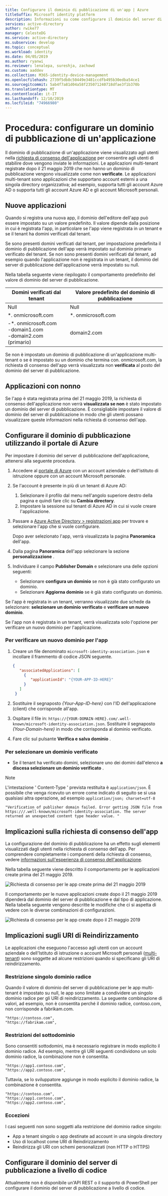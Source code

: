 ```yaml
---
title: Configurare il dominio di pubblicazione di un'app | Azure
titleSuffix: Microsoft identity platform
description: Informazioni su come configurare il dominio del server di pubblicazione di un'applicazione per consentire agli utenti di sapere dove vengono inviate le informazioni.
services: active-directory
author: rwike77
manager: CelesteDG
ms.service: active-directory
ms.subservice: develop
ms.topic: conceptual
ms.workload: identity
ms.date: 04/05/2019
ms.author: ryanwi
ms.reviewer: lenalepa, sureshja, zachowd
ms.custom: aaddev
ms.collection: M365-identity-device-management
ms.openlocfilehash: 2739f5db8c50449e3481ccdfb495b30edba54ce1
ms.sourcegitcommit: 5ab4f7a81d04a58f235071240718dfae3f1b370b
ms.translationtype: MT
ms.contentlocale: it-IT
ms.lasthandoff: 12/10/2019
ms.locfileid: "74966980"
---
```

# <a name="how-to-configure-an-applications-publisher-domain"></a>Procedura: configurare un dominio di pubblicazione di un'applicazione

Il dominio di pubblicazione di un'applicazione viene visualizzato agli utenti nella [richiesta di consenso dell'applicazione](application-consent-experience.md) per consentire agli utenti di stabilire dove vengono inviate le informazioni. Le applicazioni multi-tenant registrate dopo il 21 maggio 2019 che non hanno un dominio di pubblicazione vengono visualizzate come non **verificate**. Le applicazioni multi-tenant sono applicazioni che supportano account esterni a una singola directory organizzativa; ad esempio, supporta tutti gli account Azure AD o supporta tutti gli account Azure AD e gli account Microsoft personali.

## <a name="new-applications"></a>Nuove applicazioni

Quando si registra una nuova app, il dominio dell'editore dell'app può essere impostato su un valore predefinito. Il valore dipende dalla posizione in cui è registrata l'app, in particolare se l'app viene registrata in un tenant e se il tenant ha domini verificati dal tenant.

Se sono presenti domini verificati dal tenant, per impostazione predefinita il dominio di pubblicazione dell'app verrà impostato sul dominio primario verificato del tenant. Se non sono presenti domini verificati dal tenant, ad esempio quando l'applicazione non è registrata in un tenant, il dominio del server di pubblicazione dell'applicazione verrà impostato su null.

Nella tabella seguente viene riepilogato il comportamento predefinito del valore di dominio del server di pubblicazione.  

| Domini verificati dal tenant | Valore predefinito del dominio di pubblicazione |
|-------------------------|----------------------------|
| Null | Null |
| *. onmicrosoft.com | *. onmicrosoft.com |
| -*. onmicrosoft.com<br/>-domain1.com<br/>-domain2.com (primario) | domain2.com |

Se non è impostato un dominio di pubblicazione di un'applicazione multi-tenant o se è impostato su un dominio che termina con. onmicrosoft.com, la richiesta di consenso dell'app verrà visualizzata non **verificata** al posto del dominio del server di pubblicazione.

## <a name="grandfathered-applications"></a>Applicazioni con nonno

Se l'app è stata registrata prima del 21 maggio 2019, la richiesta di consenso dell'applicazione non verrà **visualizzata se non** è stato impostato un dominio del server di pubblicazione. È consigliabile impostare il valore di dominio del server di pubblicazione in modo che gli utenti possano visualizzare queste informazioni nella richiesta di consenso dell'app.

## <a name="configure-publisher-domain-using-the-azure-portal"></a>Configurare il dominio di pubblicazione utilizzando il portale di Azure

Per impostare il dominio del server di pubblicazione dell'applicazione, attenersi alla seguente procedura.

1. Accedere al [portale di Azure](https://portal.azure.com) con un account aziendale o dell'istituto di istruzione oppure con un account Microsoft personale.

1. Se l'account è presente in più di un tenant di Azure AD:
   1. Selezionare il profilo dal menu nell'angolo superiore destro della pagina e quindi fare clic su **Cambia directory**.
   1. Impostare la sessione sul tenant di Azure AD in cui si vuole creare l'applicazione.

1. Passare a [Azure Active Directory > registrazioni app](https://go.microsoft.com/fwlink/?linkid=2083908) per trovare e selezionare l'app che si vuole configurare.

   Dopo aver selezionato l'app, verrà visualizzata la pagina **Panoramica** dell'app.

1. Dalla pagina **Panoramica** dell'app selezionare la sezione **personalizzazione** .

1. Individuare il campo **Publisher Domain** e selezionare una delle opzioni seguenti:

   - Selezionare **configura un dominio** se non è già stato configurato un dominio.
   - Selezionare **Aggiorna dominio** se è già stato configurato un dominio.

Se l'app è registrata in un tenant, verranno visualizzate due schede da selezionare: **selezionare un dominio verificato** e **verificare un nuovo dominio**.

Se l'app non è registrata in un tenant, verrà visualizzata solo l'opzione per verificare un nuovo dominio per l'applicazione.

### <a name="to-verify-a-new-domain-for-your-app"></a>Per verificare un nuovo dominio per l'app

1. Creare un file denominato `microsoft-identity-association.json` e incollare il frammento di codice JSON seguente.

   ```json
   {
      "associatedApplications": [
        {
           "applicationId": "{YOUR-APP-ID-HERE}"
        }
      ]
    }
   ```

1. Sostituire il segnaposto *{Your-App-ID-here}* con l'ID dell'applicazione (client) che corrisponde all'app.

1. Ospitare il file in: `https://{YOUR-DOMAIN-HERE}.com/.well-known/microsoft-identity-association.json`. Sostituire il segnaposto *{Your-Domain-here}* in modo che corrisponda al dominio verificato.

1. Fare clic sul pulsante **Verifica e salva dominio** .

### <a name="to-select-a-verified-domain"></a>Per selezionare un dominio verificato

- Se il tenant ha verificato domini, selezionare uno dei domini dall'elenco **a discesa selezionare un dominio verificato** .

>[!Note]
> L'intestazione ' Content-Type ' prevista restituita è `application/json`. È possibile che venga ricevuto un errore come indicato di seguito se si usa qualsiasi altra operazione, ad esempio `application/json; charset=utf-8` 
> 
>``` "Verification of publisher domain failed. Error getting JSON file from https:///.well-known/microsoft-identity-association. The server returned an unexpected content type header value. " ```
>

## <a name="implications-on-the-app-consent-prompt"></a>Implicazioni sulla richiesta di consenso dell'app

La configurazione del dominio di pubblicazione ha un effetto sugli elementi visualizzati dagli utenti nella richiesta di consenso dell'app. Per comprendere completamente i componenti della richiesta di consenso, vedere [informazioni sull'esperienza di consenso dell'applicazione](application-consent-experience.md).

Nella tabella seguente viene descritto il comportamento per le applicazioni create prima del 21 maggio 2019.

![Richiesta di consenso per le app create prima del 21 maggio 2019](./media/howto-configure-publisher-domain/old-app-behavior-table.png)

Il comportamento per le nuove applicazioni create dopo il 21 maggio 2019 dipenderà dal dominio del server di pubblicazione e dal tipo di applicazione. Nella tabella seguente vengono descritte le modifiche che ci si aspetta di vedere con le diverse combinazioni di configurazioni.

![Richiesta di consenso per le app create dopo il 21 maggio 2019](./media/howto-configure-publisher-domain/new-app-behavior-table.png)

## <a name="implications-on-redirect-uris"></a>Implicazioni sugli URI di Reindirizzamento

Le applicazioni che eseguono l'accesso agli utenti con un account aziendale o dell'Istituto di istruzione o account Microsoft personali ([multi-tenant](single-and-multi-tenant-apps.md)) sono soggette ad alcune restrizioni quando si specificano gli URI di reindirizzamento.

### <a name="single-root-domain-restriction"></a>Restrizione singolo dominio radice

Quando il valore di dominio del server di pubblicazione per le app multi-tenant è impostato su null, le app sono limitate a condividere un singolo dominio radice per gli URI di reindirizzamento. La seguente combinazione di valori, ad esempio, non è consentita perché il dominio radice, contoso.com, non corrisponde a fabrikam.com.

```
"https://contoso.com",
"https://fabrikam.com",
```

### <a name="subdomain-restrictions"></a>Restrizioni del sottodominio

Sono consentiti sottodomini, ma è necessario registrare in modo esplicito il dominio radice. Ad esempio, mentre gli URI seguenti condividono un solo dominio radice, la combinazione non è consentita.

```
"https://app1.contoso.com",
"https://app2.contoso.com",
```

Tuttavia, se lo sviluppatore aggiunge in modo esplicito il dominio radice, la combinazione è consentita.

```
"https://contoso.com",
"https://app1.contoso.com",
"https://app2.contoso.com",
```

### <a name="exceptions"></a>Eccezioni

I casi seguenti non sono soggetti alla restrizione del dominio radice singolo:

- App a tenant singolo o app destinate ad account in una singola directory
- Uso di localhost come URI di Reindirizzamento
- Reindirizza gli URI con schemi personalizzati (non HTTP o HTTPS)

## <a name="configure-publisher-domain-programmatically"></a>Configurare il dominio del server di pubblicazione a livello di codice

Attualmente non è disponibile un'API REST o il supporto di PowerShell per configurare il dominio del server di pubblicazione a livello di codice.
